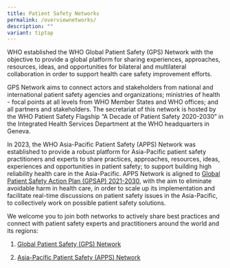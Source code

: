 ```yaml
---
title: Patient Safety Networks
permalink: /overviewnetworks/
description: ""
variant: tiptap
---
```

<p>WHO established the WHO Global Patient Safety (GPS) Network with the objective to provide a global platform for sharing experiences, approaches, resources, ideas, and opportunities for bilateral and multilateral collaboration in order to support health care safety improvement efforts.</p><p>GPS Network aims to connect actors and stakeholders from national and international patient safety agencies and organizations; ministries of health - focal points at all levels from WHO Member States and WHO offices; and all partners and stakeholders. The secretariat of this network is hosted by the WHO Patient Safety Flagship “A Decade of Patient Safety 2020-2030” in the Integrated Health Services Department at the WHO headquarters in Geneva.</p><p>In 2023, the WHO Asia-Pacific Patient Safety (APPS) Network was established to provide a robust platform for Asia-Pacific patient safety practitioners and experts to share practices, approaches, resources, ideas, experiences and opportunities in patient safety; to support building high reliability health care in the Asia-Pacific. APPS Network is aligned to <a href="https://www.who.int/teams/integrated-health-services/patient-safety/policy/global-patient-safety-action-plan" rel="noopener noreferrer nofollow" target="_blank">Global Patient Safety Action Plan (GPSAP) 2021-2030</a>, with the aim to eliminate avoidable harm in health care, in order to scale up its implementation and facilitate real-time discussions on patient safety issues in the Asia-Pacific, to collectively work on possible patient safety solutions.</p><p>We welcome you to join both networks to actively share best practices and connect with patient safety experts and practitioners around the world and its regions:</p><ol data-tight="true" class="tight"><li><p><a href="https://ezcollab.who.int/gpsn" rel="noopener noreferrer nofollow" target="_blank">Global Patient Safety (GPS) Network</a></p></li><li><p><a href="https://ezcollab.who.int/gpsn/apps" rel="noopener noreferrer nofollow" target="_blank">Asia-Pacific Patient Safety (APPS) Network</a></p></li></ol><p></p>